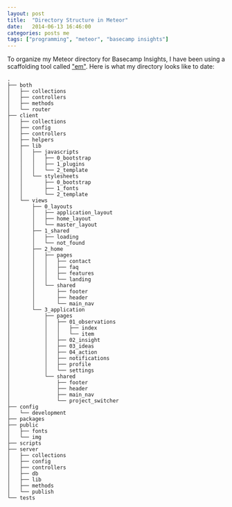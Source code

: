 ```yaml
---
layout: post
title:  "Directory Structure in Meteor"
date:   2014-06-13 16:46:00
categories: posts me
tags: ["programming", "meteor", "basecamp insights"]
---
```


To organize my Meteor directory for Basecamp Insights, I have been using a scaffolding tool called ["em"](https://github.com/EventedMind/em).  Here is what my directory looks like to date:

	.
	├── both
	│   ├── collections
	│   ├── controllers
	│   ├── methods
	│   └── router
	├── client
	│   ├── collections
	│   ├── config
	│   ├── controllers
	│   ├── helpers
	│   ├── lib
	│   │   ├── javascripts
	│   │   │   ├── 0_bootstrap
	│   │   │   ├── 1_plugins
	│   │   │   └── 2_template
	│   │   └── stylesheets
	│   │       ├── 0_bootstrap
	│   │       ├── 1_fonts
	│   │       └── 2_template
	│   └── views
	│       ├── 0_layouts
	│       │   ├── application_layout
	│       │   ├── home_layout
	│       │   └── master_layout
	│       ├── 1_shared
	│       │   ├── loading
	│       │   └── not_found
	│       ├── 2_home
	│       │   ├── pages
	│       │   │   ├── contact
	│       │   │   ├── faq
	│       │   │   ├── features
	│       │   │   └── landing
	│       │   └── shared
	│       │       ├── footer
	│       │       ├── header
	│       │       └── main_nav
	│       └── 3_application
	│           ├── pages
	│           │   ├── 01_observations
	│           │   │   ├── index
	│           │   │   └── item
	│           │   ├── 02_insight
	│           │   ├── 03_ideas
	│           │   ├── 04_action
	│           │   ├── notifications
	│           │   ├── profile
	│           │   └── settings
	│           └── shared
	│               ├── footer
	│               ├── header
	│               ├── main_nav
	│               └── project_switcher
	├── config
	│   └── development
	├── packages
	├── public
	│   ├── fonts
	│   └── img
	├── scripts
	├── server
	│   ├── collections
	│   ├── config
	│   ├── controllers
	│   ├── db
	│   ├── lib
	│   ├── methods
	│   └── publish
	└── tests
